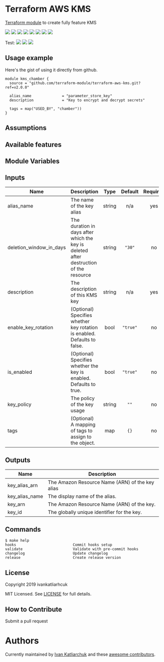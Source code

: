 # Terraform AWS KMS

[Terraform module](https://www.terraform.io/docs/providers/aws/r/kms_key.html) to create fully feature KMS

[![](https://img.shields.io/github/license/terraform-module/terraform-aws-kms)](https://github.com/terraform-module/terraform-aws-kms)
![](https://img.shields.io/github/workflow/status/terraform-module/terraform-aws-kms/Validator/master)
![](https://github.com/terraform-module/terraform-aws-kms/workflows/Labeler/badge.svg)
[![](https://img.shields.io/issues/github/terraform-module/terraform-aws-kms)](https://github.com/terraform-module/terraform-aws-kms)
[![](https://img.shields.io/github/release/terraform-module/terraform-aws-kms.svg)](https://github.com/terraform-module/terraform-aws-kms)
![](https://img.shields.io/github/v/tag/terraform-module/terraform-aws-kms)
[![](https://img.shields.io/github/languages/code-size/terraform-module/terraform-aws-kms)](https://github.com/terraform-module/terraform-aws-kms)
[![](https://img.shields.io/github/repo-size/terraform-module/terraform-aws-kms)](https://github.com/terraform-module/terraform-aws-kms)

Test:
![](https://img.shields.io/github/release/terraform-module/terraform-aws-kms.svg?style=flat-square)
![](https://img.shields.io/github/v/release/terraform-module/terraform-aws-kms?sort=semver)
![](https://img.shields.io/github/v/tag/terraform-module/terraform-aws-kms)

## Usage example

Here's the gist of using it directly from github.

```hcl
module kms_chamber {
  source = "github.com/terraform-module/terraform-aws-kms.git?ref=v2.0.0"

  alias_name              = "parameter_store_key"
  description             = "Key to encrypt and decrypt secrets"

  tags = map("USED_BY", "chamber"))
}
```

## Assumptions

## Available features

## Module Variables

<!-- BEGINNING OF PRE-COMMIT-TERRAFORM DOCS HOOK -->
## Inputs

| Name | Description | Type | Default | Required |
|------|-------------|:----:|:-----:|:-----:|
| alias\_name | The name of the key alias | string | n/a | yes |
| deletion\_window\_in\_days | The duration in days after which the key is deleted after destruction of the resource | string | `"30"` | no |
| description | The description of this KMS key | string | n/a | yes |
| enable\_key\_rotation | \(Optional\) Specifies whether key rotation is enabled. Defaults to false. | bool | `"true"` | no |
| is\_enabled | \(Optional\) Specifies whether the key is enabled. Defaults to true. | bool | `"true"` | no |
| key\_policy | The policy of the key usage | string | `""` | no |
| tags | \(Optional\) A mapping of tags to assign to the object. | map | `{}` | no |

## Outputs

| Name | Description |
|------|-------------|
| key\_alias\_arn | The Amazon Resource Name \(ARN\) of the key alias |
| key\_alias\_name | The display name of the alias. |
| key\_arn | The Amazon Resource Name \(ARN\) of the key. |
| key\_id | The globally unique identifier for the key. |

<!-- END OF PRE-COMMIT-TERRAFORM DOCS HOOK -->

## Commands

<!-- START makefile-doc -->
```
$ make help
hooks                          Commit hooks setup
validate                       Validate with pre-commit hooks
changelog                      Update changelog
release                        Create release version
```
<!-- END makefile-doc -->


## License

Copyright 2019 ivankatliarhcuk

MIT Licensed. See [LICENSE](./LICENSE) for full details.

## How to Contribute

Submit a pull request

# Authors

Currently maintained by [Ivan Katliarchuk](https://github.com/ivankatliarchuk) and these [awesome contributors](https://github.com/terraform-module/terraform-aws-kms/graphs/contributors).